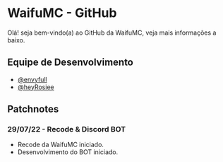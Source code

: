 # WaifuMC - GitHub
Olá! seja bem-vindo(a) ao GitHub da WaifuMC, veja mais informações a baixo.

## Equipe de Desenvolvimento
- [@envyfull](https://github.com/envyfull)
- [@heyRosiee](https://github.com/heyRosiee)

## Patchnotes
### 29/07/22 - Recode & Discord BOT
- Recode da WaifuMC iniciado.
- Desenvolvimento do BOT iniciado.
